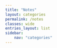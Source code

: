 ```yaml
---
title: "Notes"
layout: categories
permalink: /notes
classes: wide
entries_layout: list
sidebar:
    nav: "categories"
---
```

